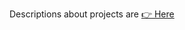 Descriptions about projects are [👉 Here]([https://example.com/demo](https://github.com/malak2284/Private-Repos))   
